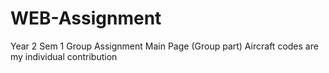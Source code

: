 # WEB-Assignment
Year 2 Sem 1 Group Assignment 
Main Page (Group part)
Aircraft codes are my individual contribution
